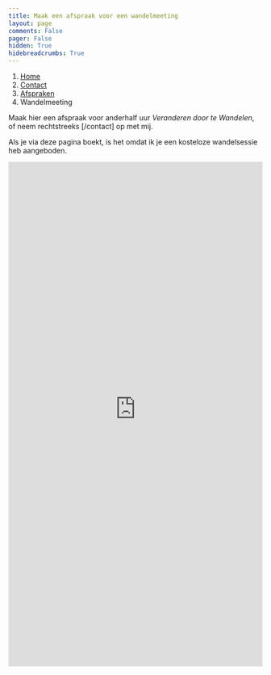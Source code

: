 ```yaml
---
title: Maak een afspraak voor een wandelmeeting
layout: page
comments: False
pager: False
hidden: True
hidebreadcrumbs: True
---
```

<ol class="breadcrumb">
    <li><a href="/">Home</a></li>
    <li><a href="/contact.html">Contact</a></li>
    <li><a href="/h/afspraken.html">Afspraken</a></li>
    <li class="active">Wandelmeeting</li>
</ol>

Maak hier een afspraak voor anderhalf uur *Veranderen door te Wandelen*, of neem rechtstreeks [/contact] op met mij.

Als je via deze pagina boekt, is het omdat ik je een kosteloze wandelsessie heb aangeboden.

<iframe src="https://philippe-faes-free.youcanbook.me/?noframe=true&skipHeaderFooter=true" id="ycbmiframephilippe-faes" style="width:100%;height:1000px;border:0px;background-color:transparent;" frameborder="0" allowtransparency="true"></iframe><script>window.addEventListener && window.addEventListener("message", function(event){if (event.origin === "https://philippe-faes.youcanbook.me"){document.getElementById("ycbmiframephilippe-faes").style.height = event.data + "px";}}, false);</script>
